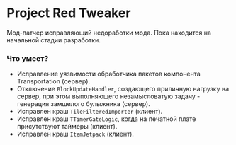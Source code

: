 # Project Red Tweaker
Мод-патчер исправляющий недоработки мода. Пока находится на начальной стадии разработки.

### Что умеет?
* Исправление уязвимости обработчика пакетов компонента Transportation (сервер).
* Отключение `BlockUpdateHandler`, создающего приличную нагрузку на сервер, при этом выполняющего незамысловатую задачу - генерация замшелого булыжника (сервер).
* Исправлен краш `TileFilteredImporter` (клиент).
* Исправлен краш `TTimerGateLogic`, когда на печатной плате присутствуют таймеры (клиент).
* Исправлен краш `ItemJetpack` (клиент).